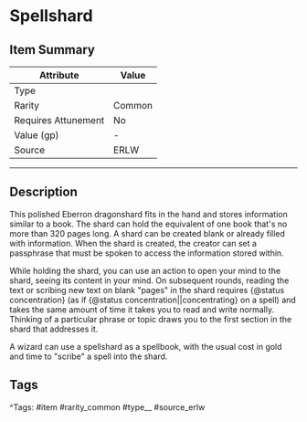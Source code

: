 # Spellshard

## Item Summary

| Attribute            | Value                        |
|----------------------|------------------------------|
| Type                 |   |
| Rarity               | Common             |
| Requires Attunement  | No                |
| Value (gp)           | -    |
| Source               | ERLW |

---

## Description

This polished Eberron dragonshard fits in the hand and stores information similar to a book. The shard can hold the equivalent of one book that's no more than 320 pages long. A shard can be created blank or already filled with information. When the shard is created, the creator can set a passphrase that must be spoken to access the information stored within.

While holding the shard, you can use an action to open your mind to the shard, seeing its content in your mind. On subsequent rounds, reading the text or scribing new text on blank "pages" in the shard requires {@status concentration} (as if {@status concentration||concentrating} on a spell) and takes the same amount of time it takes you to read and write normally. Thinking of a particular phrase or topic draws you to the first section in the shard that addresses it.

A wizard can use a spellshard as a spellbook, with the usual cost in gold and time to "scribe" a spell into the shard.

## Tags

^Tags: #item #rarity_common #type__ #source_erlw